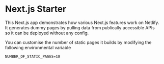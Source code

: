 # Next.js Starter

This Next.js app demonstrates how various Next.js features work on Netlify. It generates dummy pages by pulling data from publically accessible APIs so it can be deployed without any config.

You can customise the number of static pages it builds by modifying the following environmental variable

```
NUMBER_OF_STATIC_PAGES=10
```
